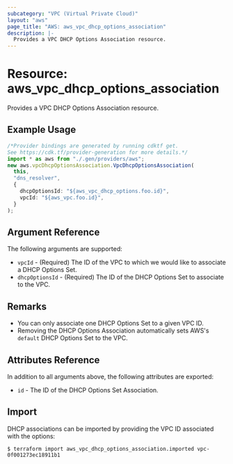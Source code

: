 ```yaml
---
subcategory: "VPC (Virtual Private Cloud)"
layout: "aws"
page_title: "AWS: aws_vpc_dhcp_options_association"
description: |-
  Provides a VPC DHCP Options Association resource.
---
```


# Resource: aws\_vpc\_dhcp\_options\_association

Provides a VPC DHCP Options Association resource.

## Example Usage

```typescript
/*Provider bindings are generated by running cdktf get.
See https://cdk.tf/provider-generation for more details.*/
import * as aws from "./.gen/providers/aws";
new aws.vpcDhcpOptionsAssociation.VpcDhcpOptionsAssociation(
  this,
  "dns_resolver",
  {
    dhcpOptionsId: "${aws_vpc_dhcp_options.foo.id}",
    vpcId: "${aws_vpc.foo.id}",
  }
);

```

## Argument Reference

The following arguments are supported:

* `vpcId` - (Required) The ID of the VPC to which we would like to associate a DHCP Options Set.
* `dhcpOptionsId` - (Required) The ID of the DHCP Options Set to associate to the VPC.

## Remarks

* You can only associate one DHCP Options Set to a given VPC ID.
* Removing the DHCP Options Association automatically sets AWS's `default` DHCP Options Set to the VPC.

## Attributes Reference

In addition to all arguments above, the following attributes are exported:

* `id` - The ID of the DHCP Options Set Association.

## Import

DHCP associations can be imported by providing the VPC ID associated with the options:

```console
$ terraform import aws_vpc_dhcp_options_association.imported vpc-0f001273ec18911b1
```
